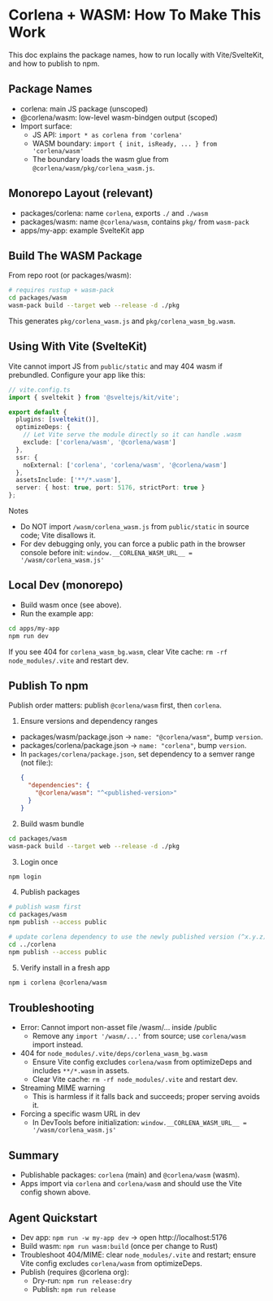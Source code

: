 # Corlena + WASM: How To Make This Work

This doc explains the package names, how to run locally with Vite/SvelteKit, and how to publish to npm.

## Package Names
- corlena: main JS package (unscoped)
- @corlena/wasm: low-level wasm-bindgen output (scoped)
- Import surface:
  - JS API: `import * as corlena from 'corlena'`
  - WASM boundary: `import { init, isReady, ... } from 'corlena/wasm'`
  - The boundary loads the wasm glue from `@corlena/wasm/pkg/corlena_wasm.js`.

## Monorepo Layout (relevant)
- packages/corlena: name `corlena`, exports `./` and `./wasm`
- packages/wasm: name `@corlena/wasm`, contains `pkg/` from `wasm-pack`
- apps/my-app: example SvelteKit app

## Build The WASM Package
From repo root (or packages/wasm):

```sh
# requires rustup + wasm-pack
cd packages/wasm
wasm-pack build --target web --release -d ./pkg
```

This generates `pkg/corlena_wasm.js` and `pkg/corlena_wasm_bg.wasm`.

## Using With Vite (SvelteKit)
Vite cannot import JS from `public/static` and may 404 wasm if prebundled. Configure your app like this:

```ts
// vite.config.ts
import { sveltekit } from '@sveltejs/kit/vite';

export default {
  plugins: [sveltekit()],
  optimizeDeps: {
    // Let Vite serve the module directly so it can handle .wasm
    exclude: ['corlena/wasm', '@corlena/wasm']
  },
  ssr: {
    noExternal: ['corlena', 'corlena/wasm', '@corlena/wasm']
  },
  assetsInclude: ['**/*.wasm'],
  server: { host: true, port: 5176, strictPort: true }
};
```

Notes
- Do NOT import `/wasm/corlena_wasm.js` from `public/static` in source code; Vite disallows it.
- For dev debugging only, you can force a public path in the browser console before init:
  `window.__CORLENA_WASM_URL__ = '/wasm/corlena_wasm.js'`

## Local Dev (monorepo)
- Build wasm once (see above).
- Run the example app:

```sh
cd apps/my-app
npm run dev
```

If you see 404 for `corlena_wasm_bg.wasm`, clear Vite cache: `rm -rf node_modules/.vite` and restart dev.

## Publish To npm
Publish order matters: publish `@corlena/wasm` first, then `corlena`.

1) Ensure versions and dependency ranges
- packages/wasm/package.json → `name: "@corlena/wasm"`, bump `version`.
- packages/corlena/package.json → `name: "corlena"`, bump `version`.
- In `packages/corlena/package.json`, set dependency to a semver range (not file:):
  ```json
  {
    "dependencies": {
      "@corlena/wasm": "^<published-version>"
    }
  }
  ```

2) Build wasm bundle
```sh
cd packages/wasm
wasm-pack build --target web --release -d ./pkg
```

3) Login once
```sh
npm login
```

4) Publish packages
```sh
# publish wasm first
cd packages/wasm
npm publish --access public

# update corlena dependency to use the newly published version (^x.y.z), then:
cd ../corlena
npm publish --access public
```

5) Verify install in a fresh app
```sh
npm i corlena @corlena/wasm
```

## Troubleshooting
- Error: Cannot import non-asset file /wasm/... inside /public
  - Remove any `import '/wasm/...'` from source; use `corlena/wasm` import instead.
- 404 for `node_modules/.vite/deps/corlena_wasm_bg.wasm`
  - Ensure Vite config excludes `corlena/wasm` from optimizeDeps and includes `**/*.wasm` in assets.
  - Clear Vite cache: `rm -rf node_modules/.vite` and restart dev.
- Streaming MIME warning
  - This is harmless if it falls back and succeeds; proper serving avoids it.
- Forcing a specific wasm URL in dev
  - In DevTools before initialization: `window.__CORLENA_WASM_URL__ = '/wasm/corlena_wasm.js'`

## Summary
- Publishable packages: `corlena` (main) and `@corlena/wasm` (wasm).
- Apps import via `corlena` and `corlena/wasm` and should use the Vite config shown above.

## Agent Quickstart
- Dev app: `npm run -w my-app dev` → open http://localhost:5176
- Build wasm: `npm run wasm:build` (once per change to Rust)
- Troubleshoot 404/MIME: clear `node_modules/.vite` and restart; ensure Vite config excludes `corlena/wasm` from optimizeDeps.
- Publish (requires @corlena org):
  - Dry-run: `npm run release:dry`
  - Publish: `npm run release`

